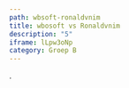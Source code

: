 ```yaml
---
path: wbsoft-ronaldvnim
title: wbosoft vs Ronaldvnim
description: "5"
iframe: lLpw3oNp
category: Groep B
---
```

.